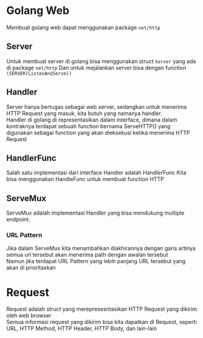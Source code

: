 # Golang Web
Membuat golang web dapat menggunakan package `net/http`

## Server
Untuk membuat server di golang bisa menggunakan struct `Server` yang ada di package `net/http`
Dan untuk mejalankan server bisa dengan function `(SERVER)ListenAndServe()`

## Handler
Server hanya bertugas sebagai web server, sedangkan untuk menerima HTTP Request yang masuk, kita butuh yang namanya handler.<br>
Handler di golang di representasikan dalam interface, dimana dalam kontraknya terdapat sebuah function bernama ServeHTTP() yang digunakan sebagai function yang akan dieksekusi ketika menerima HTTP Request
## HandlerFunc
Salah satu implementasi dari interface Handler adalah HandlerFunc
Kita bisa menggunakan HandleFunc untuk membuat function HTTP

## ServeMux
ServeMux adalah implementasi Handler yang bisa mendukung multiple endpoint.
### URL Pattern
Jika dalam ServeMux kita menambahkan diakhirannya dengan garis artinya semua url tersebut akan menerima path dengan awalan tersebut<br>
Namun jika terdapat URL Pattern yang lebih panjang URL tersebut yang akan di prioritaskan

# Request
Request adalah struct yang merepresesntasikan HTTP Request yang dikirim oleh web browser <br>
Semua informasi request yang dikirim bisa kita dapatkan di Request, seperti URL, HTTP Method, HTTP Header, HTTP Body, dan lain-lain
